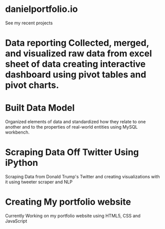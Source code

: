 # danielportfolio.io
See my recent projects
# Data reporting                                                                                                                                                      Collected, merged, and visualized raw data from excel sheet of data creating interactive dashboard using pivot tables and pivot charts.
# Built Data Model                                                                                                                                     
Organized elements of data and standardized how they relate to one another and to the properties of real-world entities using MySQL workbench.
# Scraping Data Off Twitter Using iPython                                                                                            
Scraping Data from Donald Trump's Twitter and creating visualizations with it using tweeter scraper and NLP
# Creating My portfolio website                                                                                                                             
Currently Working on my portfolio website using HTML5, CSS and JavaScript

